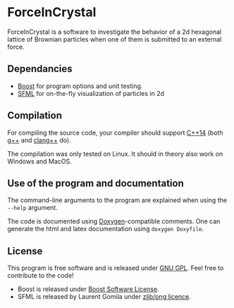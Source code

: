 # ForceInCrystal

ForceInCrystal is a software to investigate the behavior of a 2d
hexagonal lattice of Brownian particles when one of them is submitted
to an external force.


## Dependancies
* [Boost](http://www.boost.org/) for program options and unit testing.
* [SFML](http://www.sfml-dev.org/) for on-the-fly visualization of particles
in 2d

## Compilation
For compiling the source code, your compiler should support
[C++14](https://en.wikipedia.org/wiki/C%2B%2B14) (both
[g++](https://gcc.gnu.org/) and [clang++](http://clang.llvm.org/) do).

The compilation was only tested on Linux. It should in theory also work
on Windows and MacOS.

## Use of the program and documentation
The command-line arguments to the program are explained when
using the `--help` argument.

The code is documented using
[Doxygen](http://www.stack.nl/~dimitri/doxygen/)-compatible comments.
One can generate the html and latex documentation using `doxygen Doxyfile`.

## License
This program is free software and is released under
[GNU GPL](https://www.gnu.org/licenses/quick-guide-gplv3.html).
Feel free to contribute to the code!

* Boost is released under
[Boost Software License](http://www.boost.org/users/license.html).
* SFML is released by Laurent Gomila under
[zlib/png licence](http://www.sfml-dev.org/license.php).

